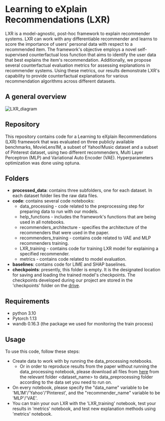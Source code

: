 # Learning to eXplain Recommendations (LXR)

LXR is a model-agnostic, post-hoc framework to explain recommender systems. LXR can work with any differentiable recommender and learns to score the importance of users' personal data with respect to a recommended item. The framework's objective employs a novel self-supervised counterfactual loss function that aims to identify the user data that best explains the item's recommendation. Additionally, we propose several counterfactual evaluation metrics for assessing explanations in recommender systems. Using these metrics, our results demonstrate LXR's capability to provide counterfactual explanations for various recommendation algorithms across different datasets.

## A general overview 
![LXR_diagram](https://github.com/ExplainingRecommendations/LXR/assets/130644098/e4f6c4b3-d5de-48eb-a3b8-9f0e43dcecb1)

## Repository

This repository contains code for a Learning to eXplain Recommendations (LXR) framework that was evaluated on three publicly available benchmarks, MovieLens1M, a subset of Yahoo!Music dataset and a subset of Pinterest dataset, using two different recommenders, Multi Layer Perceptron (MLP) and Variational Auto Encoder (VAE). Hyperparameters optimization was done using optuna.

## Folders

* **processed_data**: contains three subfolders, one for each dataset. In each dataset folder lies the raw data files.
* **code**: contains several code notebooks:
  - data_processing - code related to the preprocessing step for preparing data to run with our models.
  - help_functions - includes the framework's functions that are being used in all notebooks.
  - recommenders_architecture - specifies the architecture of the recommenders that were used in the paper.
  - recommenders_training - contains code related to VAE and MLP recommenders training.
  - LXR_training - contains code for training LXR model for explaining a specified recommender.
  - metrics - contains code related to model evaluation.
* **baselines**: contains code for LIME and SHAP baselines.
* **checkpoints**: presently, this folder is empty. It is the designated location for saving and loading the trained model's checkpoints. The checkpoints developed during our project are stored in the 'checkpoints' folder on the [drive]([url](https://drive.google.com/drive/u/3/folders/1nD0_5asi4B9dyUN_JYoYT5QJPYeAMWCD)).
  
## Requirements

* python 3.10
* Pytorch 1.13
* wandb 0.16.3 (the package we used for monitoring the train process)

## Usage

To use this code, follow these steps:
+ Create data to work with by running the data_processing notebooks.
  - Or in order to reproduce results from the paper without running the data_processing notebook, please download all files from [here](https://drive.google.com/drive/folders/1nD0_5asi4B9dyUN_JYoYT5QJPYeAMWCD?usp=sharing) from the relevant folder <dataset_name> to data_preprocessing folder according to the data set you need to run on. 
+ On every notebook, please specify the "data_name" variable to be 'ML1M'/'Yahoo'/'Pinterest', and the "recommender_name" variable to be 'MLP'/'VAE'.
+ You can train your oun LXR with the 'LXR_training' notebook, test your results in 'metrics' notebook, and test new explanation methods using 'metrics' notebook. 



